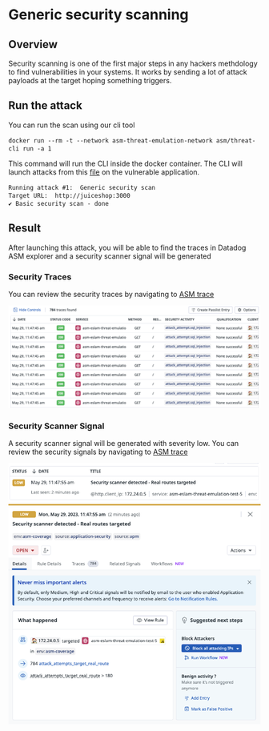 # Generic security scanning

## Overview
Security scanning is one of the first major steps in any hackers methdology to find vulnerabilities in your systems. It works by sending a lot of attack payloads at the target hoping something triggers.

## Run the attack
You can run the scan using our cli tool

```shell
docker run --rm -t --network asm-threat-emulation-network asm/threat-cli run -a 1
```

This command will run the CLI inside the docker container. The CLI will launch attacks from this [file](./../cli/attacks/fuzzing.txt) on the vulnerable application.

```shell
Running attack #1:  Generic security scan
Target URL:  http://juiceshop:3000
✔ Basic security scan - done
```

## Result
After launching this attack, you will be able to find the traces in Datadog ASM explorer and a security scanner signal will be generated

### Security Traces
You can review the security traces by navigating to [ASM trace](https://app.datadoghq.com/security/appsec/traces)

![Security Traces](./imgs/security-scanner-traces.png "Security Traces")


### Security Scanner Signal
A security scanner signal will be generated with severity low. You can review the security signals by navigating to [ASM trace](https://app.datadoghq.com/security?query=%40workflow.rule.type%3A%22Application%20Security%22&column=time&order=desc&product=appsec&view=signal)



![Security Signal](./imgs/security-scanner-signal-1.png "Security Signal")
![Security Signal](./imgs/security-scanner-signal-2.png "Security Signal")